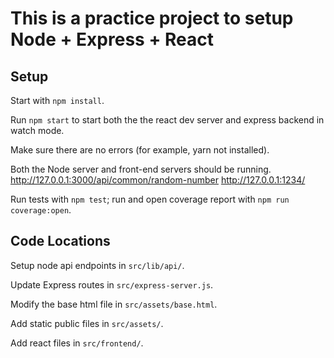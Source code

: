 # This is a practice project to setup Node + Express + React

## Setup

Start with `npm install`.

Run `npm start` to start both the the react dev server and express backend in watch mode.

Make sure there are no errors (for example, yarn not installed). 

Both the Node server and front-end servers should be running.
http://127.0.0.1:3000/api/common/random-number
http://127.0.0.1:1234/

Run tests with `npm test`; run and open coverage report with `npm run coverage:open`.

## Code Locations

Setup node api endpoints in `src/lib/api/`.

Update Express routes in `src/express-server.js`.

Modify the base html file in `src/assets/base.html`.

Add static public files in `src/assets/`.

Add react files in `src/frontend/`.
